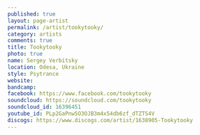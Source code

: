 ```yaml
---
published: true
layout: page-artist
permalink: /artist/tookytooky/
category: artists
comments: true
title: Tookytooky
photo: true
name: Sergey Verbitsky
location: Odesa, Ukraine
style: Psytrance
website: 
bandcamp: 
facebook: https://www.facebook.com/tookytooky
soundcloud: https://soundcloud.com/tookytooky
soundcloud_id: 16396451
youtube_id: PLp2GaPnw5O3OJB3m4x54db6zf_dTZTS4V
discogs: https://www.discogs.com/artist/1638905-Tookytooky
---
```

